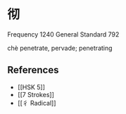 # 彻
Frequency 1240
General Standard 792

chè
penetrate, pervade; penetrating

## References
- [[HSK 5]]
- [[7 Strokes]]
- [[彳 Radical]]